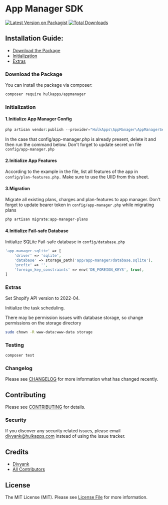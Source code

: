 # App Manager SDK

[![Latest Version on Packagist](https://img.shields.io/packagist/v/hulkapps/appmanager.svg?style=flat-square)](https://packagist.org/packages/hulkapps/appmanager)
[![Total Downloads](https://img.shields.io/packagist/dt/hulkapps/appmanager.svg?style=flat-square)](https://packagist.org/packages/hulkapps/appmanager)

[//]: # (This is where your description should go. Try and limit it to a paragraph or two, and maybe throw in a mention of what PSRs you support to avoid any confusion with users and contributors.)

## Installation Guide:
* [Download the Package](#step1)
* [Initialization](#step2)
* [Extras](#step3)

<a name="step1"></a>
### Download the Package

You can install the package via composer:

```bash
composer require hulkapps/appmanager
```

<a name="step2"></a>
### Initialization

#### 1.Initialize App Manager Config
```php
php artisan vendor:publish --provider="HulkApps\AppManager\AppManagerServiceProvider"
```

In the case that config/app-manager.php is already present, delete it and then run the command below.
Don't forget to update secret on file `config/app-manager.php`

#### 2.Initialize App Features
According to the example in the file, list all features of the app in `config/plan-features.php.` Make sure to use the UIID from this sheet.

#### 3.Migration
Migrate all existing plans, charges and plan-features to app manager. Don't forget to update bearer token in `config/app-manager.php` while migrating plans
```php
php artisan migrate:app-manager-plans
```

#### 4.Initialize Fail-safe Database
Initialize SQLite Fail-safe database in `config/database.php` 
```php
'app-manager-sqlite' => [
    'driver' => 'sqlite',
    'database' => storage_path('app/app-manager/database.sqlite'),
    'prefix' => '',
    'foreign_key_constraints' => env('DB_FOREIGN_KEYS', true),
]
```

<a name="step3"></a>
### Extras
Set Shopify API version to 2022-04.

Initialize the task scheduling.

There may be permission issues with database storage, so change permissions on the storage directory
```bash
sudo chown -R www-data:www-data storage
``` 


### Testing

```bash
composer test
```

### Changelog

Please see [CHANGELOG](CHANGELOG.md) for more information what has changed recently.

## Contributing

Please see [CONTRIBUTING](CONTRIBUTING.md) for details.

### Security

If you discover any security related issues, please email divyank@hulkapps.com instead of using the issue tracker.

## Credits

-   [Divyank](https://github.com/hulkapps)
-   [All Contributors](../../contributors)

## License

The MIT License (MIT). Please see [License File](LICENSE.md) for more information.